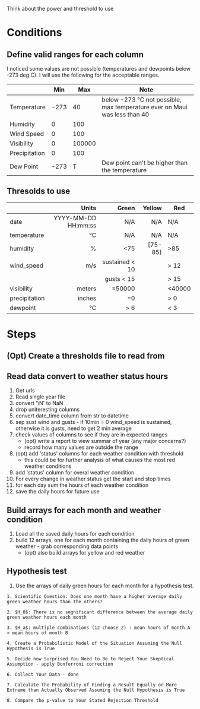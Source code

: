 

Think about the power and threshold to use


# Conditions
## Define valid ranges for each column
I noticed some values are not possible (temperatures and dewpoints below -273 deg C). I will use the following for the acceptable ranges.


|               | Min  | Max    | Note                                                                          |
|---------------|------|--------|-------------------------------------------------------------------------------|
| Temperature   | -273 | 40     | below -273 &deg;C not possible, max temperature ever on Maui was less than 40 |
| Humidity      | 0    | 100    |                                                                               |
| Wind Speed    | 0    | 100    |                                                                               |
| Visibility    | 0    | 100000 |                                                                               |
| Precipitation | 0    | 100    |                                                                               |
|  Dew Point    | -273 | T      | Dew point can't be higher than the temperature                                |

## Thresolds to use
|      | Units | Green | Yellow | Red |
|:-----|------:|------:|-------:|-----|
|date | YYYY-MM-DD HH\:mm\:ss | N/A | N/A | N/A |
|temperature| &deg;C |  N/A | N/A | N/A  |
|humidity|% | <75 | \[75-85) | >85 |
|wind_speed| m/s | sustained < 10 | | > 12 |
|          |     | gusts < 15 | | > 15 |
|visibility| meters | =50000 | | <40000 |
|precipitation| inches | =0 | | > 0 |
|dewpoint| &deg;C | > 6 | | < 3 |




# Steps

## (Opt) Create a thresholds file to read from

## Read data convert to weather status hours
1. Get urls 
2. Read single year file 
3. convert '\N' to NaN
4. drop uniteresting columns
4. convert date_time column from str to datetime
5. sep sust wind and gusts - if 10min = 0 wind_speed is sustained, otherwise it is gusts, need to get 2 min average
5. check values of columns to see if they are in expected ranges
    - (opt) write a report to view summar of year (any major 
concerns?)
    - record how many values are outside the range
6. (opt) add 'status' columns for each weather condition with threshold
    - this could be for further analysis of what causes the most red weather conditions
7. add 'status' column for overal weather condition
8. For every change in weather status get the start and stop times
9. for each day sum the hours of each weather condition
10. save the daily hours for future use

## Build arrays for each month and weather condition
1. Load all the saved daily hours for each condition
2. build 12 arrays, one for each month containing the daily hours of green weather - grab corresponding data points
    - (opt) also build arrays for yellow and red weather


## Hypothesis test
1. Use the arrays of daily green hours for each month for a hypothesis test.
```
1. Scientific Question: Does one month have a higher average daily green weather hours than the others?

2. $H_0$: There is no segnificant difference between the average daily green weather hours each month

3. $H_a$: multiple combinations (12 choose 2) : mean hours of month A > mean hours of month B 

4. Create a Probabilistic Model of the Situation Assuming the Null Hypothesis is True

5. Decide how Surprised You Need to Be to Reject Your Skeptical Assumption - apply Bonferroni correction

6. Collect Your Data - done

7. Calculate the Probability of Finding a Result Equally or More Extreme than Actually Observed Assuming the Null Hypothesis is True

8. Compare the p-value to Your Stated Rejection Threshold
```